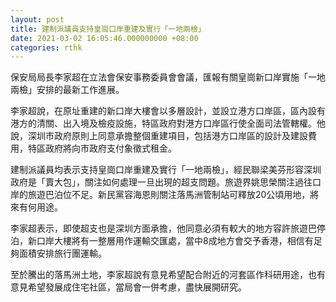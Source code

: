 ```yaml
---
layout: post
title: 建制派議員支持皇崗口岸重建及實行「一地兩檢」
date: 2021-03-02 16:05:46.000000000 +08:00
categories: rthk
---
```


保安局局長李家超在立法會保安事務委員會會議，匯報有關皇崗新口岸實施「一地兩檢」安排的最新工作進展。

李家超說，在原址重建的新口岸大樓會以多層設計，並設立港方口岸區，區內設有港方的清關、出入境及檢疫設施，特區政府對港方口岸區行使全面司法管轄權。他說，深圳市政府原則上同意承擔整個重建項目，包括港方口岸區的設計及建設費用，特區政府將向市政府支付象徵式租金。

建制派議員均表示支持皇崗口岸重建及實行「一地兩檢」，經民聯梁美芬形容深圳政府是「賣大包」，關注如何處理一旦出現的超支問題。旅遊界姚思榮關注過往口岸的旅遊巴泊位不足。新民黨容海恩則關注落馬洲管制站可釋放20公頃用地，將來有何用途。

李家超表示，即使超支也是深圳方面承擔，他同意必須有較大的地方容許旅遊巴停泊，新口岸大樓將有一整層用作運輸交匯處，當中8成地方會交予香港，相信有足夠面積安排旅行團運輸。

至於騰出的落馬洲土地，李家超說有意見希望配合附近的河套區作科研用途，也有意見希望發展成住宅社區，當局會一併考慮，盡快展開研究。
